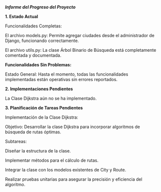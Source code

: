 ***Informe del Progreso del Proyecto***

**1. Estado Actual**

Funcionalidades Completas:

El archivo models.py: Permite agregar ciudades desde el administrador de Django, funcionando correctamente.

El archivo utils.py: La clase Árbol Binario de Búsqueda está completamente comentada y documentada.

**Funcionalidades Sin Problemas:**

Estado General: Hasta el momento, todas las funcionalidades implementadas están operativas sin errores reportados.

**2. Implementaciones Pendientes**

La Clase Dijkstra aún no se ha implementado.

**3. Planificación de Tareas Pendientes**

Implementación de la Clase Dijkstra:

Objetivo: Desarrollar la clase Dijkstra para incorporar algoritmos de búsqueda de rutas óptimas.

Subtareas:

Diseñar la estructura de la clase.

Implementar métodos para el cálculo de rutas.

Integrar la clase con los modelos existentes de City y Route.

Realizar pruebas unitarias para asegurar la precisión y eficiencia del algoritmo.

